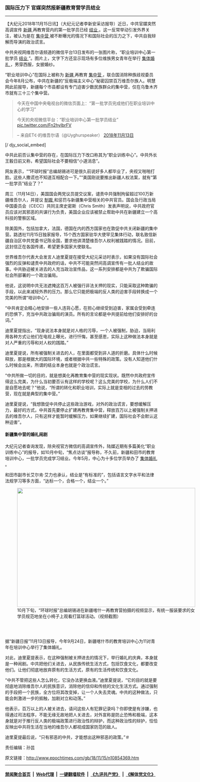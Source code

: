 ### 国际压力下 官媒突然报新疆教育营学员结业
------------------------

<p>
 <span style="vertical-align: inherit;">
  <span style="vertical-align: inherit;">
   【大纪元2018年11月15日讯】（大纪元记者李新安采访报导）近日，中共官媒突然高调宣传
   <a href="http://www.epochtimes.com/gb/tag/%E6%96%B0%E7%96%86.html">
    新疆
   </a>
   再教育营内的第一批学员已经
   <a href="http://www.epochtimes.com/gb/tag/%E7%BB%93%E4%B8%9A.html">
    结业
   </a>
   。这一反常举动引发外界关注，被认为是在
   <a href="http://www.epochtimes.com/gb/tag/%E9%9B%86%E4%B8%AD%E8%90%A5.html">
    集中营
   </a>
   被不断曝光的情况下和国际社会的压力之下，中共自我辩解而导演的政治谎言。
  </span>
 </span>
</p>
<p>
 <span style="vertical-align: inherit;">
  <span style="vertical-align: inherit;">
   中共央视网维吾尔语频道的微信平台13日发布的一张图片称，“职业培训中心第一批学员
   <a href="http://www.epochtimes.com/gb/tag/%E7%BB%93%E4%B8%9A.html">
    结业
   </a>
   ”。图片上，文字下方还显示现场有多位维族男女青年在举行
   <a href="http://www.epochtimes.com/gb/tag/%E9%9B%86%E4%BD%93%E5%A9%9A%E7%A4%BC.html">
    集体婚礼
   </a>
   ，男穿西服，女披婚纱。
  </span>
 </span>
</p>
<p>
 <span style="vertical-align: inherit;">
  <span style="vertical-align: inherit;">
   “职业培训中心”在国际上被称为
   <a href="http://www.epochtimes.com/gb/tag/%E6%96%B0%E7%96%86.html">
    新疆
   </a>
   再教育
   <a href="http://www.epochtimes.com/gb/tag/%E9%9B%86%E4%B8%AD%E8%90%A5.html">
    集中营
   </a>
   ，联合国消除种族歧视委员会今年8月公布，中共在新疆的“反极端主义中心”秘密囚禁百万维吾尔族人。明慧网此前报导，新疆每个市县都设有专门迫害少数民族群众的集中营，仅在乌鲁木齐市就有三十三个集中营。
  </span>
 </span>
</p>
<p>
 <span style="vertical-align: inherit;">
  <span style="vertical-align: inherit;">
  </span>
 </span>
</p>
<p>
</p>
<blockquote class="twitter-tweet" data-lang="zh-cn">
 <p dir="ltr" lang="zh">
  <span style="vertical-align: inherit;">
   <span style="vertical-align: inherit;">
    今天在中国中央电视台的微信页面上：“第一批学员完成他们在职业培训中心的学习”
   </span>
  </span>
 </p>
 <p>
  <span style="vertical-align: inherit;">
   <span style="vertical-align: inherit;">
    今天的央视微信平台：“职业培训中心第一批学员结业”
   </span>
  </span>
  <a href="https://t.co/Fn2hyIbrFV">
   <span style="vertical-align: inherit;">
    <span style="vertical-align: inherit;">
     pic.twitter.com/Fn2hyIbrFV
    </span>
   </span>
  </a>
 </p>
 <p>
  <span style="vertical-align: inherit;">
   <span style="vertical-align: inherit;">
    – 来自ET☪的维吾尔语（@Uyghurspeaker）
   </span>
  </span>
  <a href="https://twitter.com/Uyghurspeaker/status/1062342181522935808?ref_src=twsrc%5Etfw">
   <span style="vertical-align: inherit;">
    <span style="vertical-align: inherit;">
     2018年11月13日
    </span>
   </span>
  </a>
 </p>
</blockquote>
<p>
 <span style="vertical-align: inherit;">
  <span style="vertical-align: inherit;">
   [/ djy_social_embed]
  </span>
 </span>
</p>
<p>
 <span style="vertical-align: inherit;">
  <span style="vertical-align: inherit;">
   中共此前否认集中营的存在，在国际压力下改口称其为“职业训练中心”。中共外长王毅日前又称，希望国际社会不要相信“小道消息”。
  </span>
 </span>
</p>
<p>
 <span style="vertical-align: inherit;">
  <span style="vertical-align: inherit;">
   网友表示，““环球时报”总编胡锡进可是很久前说好多人都毕业了，央视又啪啪打脸。这些人撒谎也不知道互相配合一下。”“美国刚说要推出新疆人权法案，就有“第一批学员”结业了？”
  </span>
 </span>
</p>
<p>
 <span style="vertical-align: inherit;">
  <span style="vertical-align: inherit;">
   周三（11月14日），美国国会两党议员提交议案，谴责中共强制拘留超过100万新疆维吾尔人，并提议
   <a href="http://www.epochtimes.com/gb/tag/%E5%88%B6%E8%A3%81.html">
    制裁
   </a>
   和惩罚与新疆集中营相关的中共官员。国会及行政当局中国委员会（CECC）共同主席史密斯（Chris Smith）发表声明说，中共政府官员应该对其邪恶的共谋行为负责，美国企业应该被禁止帮助中共在新疆建立一个高科技的警察区域。
  </span>
 </span>
</p>
<p>
 <span style="vertical-align: inherit;">
  <span style="vertical-align: inherit;">
   除美国外，包括加拿大，法国，德国在内的西方国家也在敦促中共关闭新疆的集中营。路透社11月15日独家报导，15个西方国家驻华大使罕见集体行动，联名致信新疆自治区中共党委书记陈全国，要求他讲清楚维吾尔人权利被践踏的情况。目前，这封信正在各国传递，希望更多国家大使联名。
  </span>
 </span>
</p>
<p>
 <span style="vertical-align: inherit;">
  <span style="vertical-align: inherit;">
   世界维吾尔代表大会发言人迪里夏提在接受大纪元采访时表示，如果没有国际社会强烈的反弹和谴责中共政府的话，中共不可能突然间高调宣传有一批人结业的故事。中共胁迫被关进去的人充当政治宣传品，这一系列安排都是中共为了欺骗国际社会所部署的一个政治骗局。
  </span>
 </span>
</p>
<p>
 <span style="vertical-align: inherit;">
  <span style="vertical-align: inherit;">
   他说，这说明中共无法遮掩这百万人被强行非法关押的现实，只能采取这种欺骗的手段，以此来减轻外界的压力。那么它只能把极端的反人类的迫害手段转换成一个完美的所谓“培训中心”。
  </span>
 </span>
</p>
<p>
 <span style="vertical-align: inherit;">
  <span style="vertical-align: inherit;">
   “中共肯定会精心地安排一些人违背心愿，在担心继续受到迫害，家属会受到牵连的恐惧下，充当中共政治骗局的演员。所有的言论都是中共提前给他们安排好的台词。”
  </span>
 </span>
</p>
<p>
 <span style="vertical-align: inherit;">
  <span style="vertical-align: inherit;">
   迪里夏提指出，“现身说法本身就是对人格的污辱，一个人被强制，胁迫，当局利用各种方式让他们在电视上曝光，进行忏悔，甚至感恩，实际上这种做法本身就是对人严重的污辱和对人权的践踏。”
  </span>
 </span>
</p>
<p>
 <span style="vertical-align: inherit;">
  <span style="vertical-align: inherit;">
   迪里夏提说，所有被强制关进去的人，在里面都受到非人道的折磨。具体什么时候释放，那是根据大的国际环境，或者根据中共一些特殊的政策。没有人知道他们什么时候会出来，所谓的结业本身也就是个政治谎言。
  </span>
 </span>
</p>
<p>
 <span style="vertical-align: inherit;">
  <span style="vertical-align: inherit;">
   “中共所做一切的目的，就是想美化再教育集中营的现实现状。既然中共政府宣传得这么完美，为什么当初要否认有这样的学校呢？这么完美的学校，为什么人们不是自愿地去呢？”他说，“所谓的转化和职业培训，实际上就是变相的过去的劳教营，现在就是典型的集中营。”
  </span>
 </span>
</p>
<p>
 <span style="vertical-align: inherit;">
  <span style="vertical-align: inherit;">
   迪里夏提说，“我想敦促中共停止这些政治游戏，对外的政治谎言，要想缓解压力，最好的方式，中共首先要停止扩建再教育集中营，释放百万以上被强制关押进去的维吾尔人，只有这样才能暂时缓解压力，如果继续扩建，国际社会不会默认这种迫害”。
  </span>
 </span>
</p>
<h4>
 <span style="vertical-align: inherit;">
  <span style="vertical-align: inherit;">
   新疆集中营的婚礼闹剧
  </span>
 </span>
</h4>
<p>
 <span style="vertical-align: inherit;">
  <span style="vertical-align: inherit;">
   大纪元记者查询发现，除央视官方微信的高调宣传外，陆媒近期有多篇美化“职业训练中心”的报导，如10月中旬，“焦点访谈”报导称，不久前，新疆和田市的教育培训中心，一批学员完成学习结业。今年5月，中心为十多位学员举办了
   <a href="http://www.epochtimes.com/gb/tag/%E9%9B%86%E4%BD%93%E5%A9%9A%E7%A4%BC.html">
    集体婚礼
   </a>
   。
  </span>
 </span>
</p>
<p>
 <span style="vertical-align: inherit;">
  <span style="vertical-align: inherit;">
   和田市副市长艾尔肯·艾力也承认，结业是“有标准的”，包括语言文字水平和法律法规学习等多方面，“达标一个，合格一个，结业一个。”
  </span>
 </span>
</p>
<figure class="wp-caption aligncenter" id="attachment_10854704" style="width: 588px">
 <a href="http://i.epochtimes.com/assets/uploads/2018/11/22_meitu_1.jpg">
  <img alt="" class="size-full wp-image-10854704" height="392" src="http://i.epochtimes.com/assets/uploads/2018/11/22_meitu_1.jpg" width="588"/>
 </a>
 <br/><figcaption class="wp-caption-text">
  <span style="vertical-align: inherit;">
   <span style="vertical-align: inherit;">
    10月下旬，“环球时报”总编胡锡进在新疆喀什一再教育营拍摄的视频显示，有统一服装要求的女学员规范地坐在小椅子上观看打篮球活动。（视频截图）
   </span>
  </span>
 </figcaption><br/>
</figure><br/>
<p>
 <span style="vertical-align: inherit;">
  <span style="vertical-align: inherit;">
   据“新疆日报”11月13日报导，今年9月24日，新疆喀什市的教育培训中心为11对青年在培训中心举行了集体婚礼。
  </span>
 </span>
</p>
<p>
 <span style="vertical-align: inherit;">
  <span style="vertical-align: inherit;">
   对此，迪里夏提表示，在这种强制被关押进去的情况下，举行婚礼的庆典，本身就是一种闹剧。中共把他们关进去，从民族传统生活方式，包括饮食文化，都要改变他们。让他们彻底地放弃原有的生活方式，原有的生活传统和饮食文化。
  </span>
 </span>
</p>
<p>
 <span style="vertical-align: inherit;">
  <span style="vertical-align: inherit;">
   “中共不管把这些人怎么转化，它没办法更换血液。”迪里夏提说，“它的目的就是要彻底地消除维吾尔人的民族意识，消除他的信仰和传统的文化生活方式。通过强制的手段把一个民族，全方位将其改变掉，让一个人失去灵魂。中共的这种做法，只能会刺激进一步的抵触，加剧对立和动荡。”
  </span>
 </span>
</p>
<p>
 <span style="vertical-align: inherit;">
  <span style="vertical-align: inherit;">
   他表示，百万以上的人被关进去，请问这些人有犯罪记录吗？你即使是有涉嫌，也得通过司法程序，不能无缘无故地把人关进去，对外宣称是防止恐怖和极端，这本身就是对于推行反人类的极端政策进行政治性的辩护，而这种政治性的辩护，恰恰反映出中共将生活在当地的维吾尔人都视成国家防范的敌人。
  </span>
 </span>
</p>
<p>
 <span style="vertical-align: inherit;">
  <span style="vertical-align: inherit;">
   迪里夏提最后说，“只有邪恶的中共，才能想出这种邪恶的政策。”＃
  </span>
 </span>
</p>
<p>
 <span style="vertical-align: inherit;">
  <span style="vertical-align: inherit;">
   责任编辑：孙芸
  </span>
 </span>
</p>

原文链接：http://www.epochtimes.com/gb/18/11/15/n10854369.htm


------------------------
#### [禁闻聚合首页](https://github.com/gfw-breaker/banned-news/blob/master/README.md) &nbsp;|&nbsp; [Web代理](https://github.com/gfw-breaker/open-proxy/blob/master/README.md) &nbsp;|&nbsp; [一键翻墙软件](https://github.com/gfw-breaker/nogfw/blob/master/README.md) &nbsp;|&nbsp; [《九评共产党》](https://github.com/gfw-breaker/9ping.md/blob/master/README.md#九评之一评共产党是什么) &nbsp;|&nbsp; [《解体党文化》](https://github.com/gfw-breaker/jtdwh.md/blob/master/README.md#绪论)